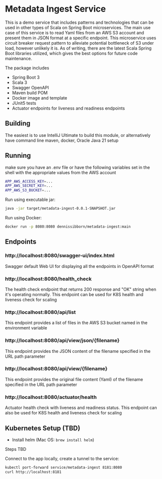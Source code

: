 # Metadata Ingest Service

This is a demo service that includes patterns and technologies that can be used in other types of Scala on Spring Boot microservices.
The main use case of this service is to read Yaml files from an AWS S3 account and present them in JSON format at a specific endpoint.
This microservice uses circuit breaker request pattern to alleviate potential bottleneck of S3 under load, however unlikely it is.
As of writing, there are the latest Scala Spring Boot libraries utilized, which gives the best options for future code maintenance.


The package includes

* Spring Boot 3
* Scala 3
* Swagger OpenAPI
* Maven build POM
* Docker image and template
* JUnit5 tests
* Actuator endpoints for liveness and readiness endpoints

## Building
The easiest is to use IntelliJ Ultimate to build this module, or alternatively have command line maven, docker, Oracle Java 21 setup

## Running

make sure you have an .env file or have the following variables set in the shell with the appropriate values from the AWS account
```bash
APP_AWS_ACCESS_KEY=...
APP_AWS_SECRET_KEY=...
APP_AWS_S3_BUCKET=...
```
Run using executable jar:
```bash
java -jar target/metadata-ingest-0.0.1-SNAPSHOT.jar
```

Run using Docker:
```bash
docker run -p 8080:8080 dennissibborn/metadata-ingest:main
```


## Endpoints


### http://localhost:8080/swagger-ui/index.html
Swagger default Web UI for displaying all the endpoints in OpenAPI format

### http://localhost:8080/health_check
The health check endpoint that returns 200 response and "OK" string when it's operating normally.
This endpoint can be used for K8S health and liveness check for scaling

### http://localhost:8080/api/list
This endpoint provides a list of files in the AWS S3 bucket named in the environment variable

### http://localhost:8080/api/view/json/{filename}
This endpoint provides the JSON content of the filename specified in the URL path parameter

### http://localhost:8080/api/view/{filename}
This endpoint provides the original file content (Yaml) of the filename specified in the URL path parameter

### http://localhost:8080/actuator/health
Actuator health check with liveness and readiness status.
This endpoint can also be used for K8S health and liveness check for scaling


## Kubernetes Setup (TBD)
* Install helm (Mac OS: `brew install helm`)

Steps TBD

Connect to the app locally, create a tunnel to the service:
```bash
kubectl port-forward service/metadata-ingest 8181:8080
curl http://localhost:8181
```

